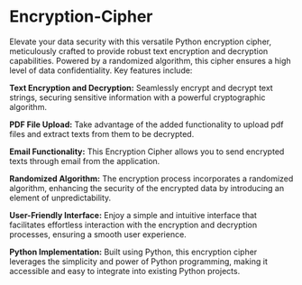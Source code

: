 # Encryption-Cipher
Elevate your data security with this versatile Python encryption cipher, meticulously crafted to provide robust text encryption and decryption capabilities. Powered by a randomized algorithm, this cipher ensures a high level of data confidentiality. Key features include:

**Text Encryption and Decryption:** Seamlessly encrypt and decrypt text strings, securing sensitive information with a powerful cryptographic algorithm.

**PDF File Upload:** Take advantage of the added functionality to upload pdf files and extract texts from them to be decrypted.

**Email Functionality:** This Encryption Cipher allows you to send encrypted texts through email from the application.

**Randomized Algorithm:** The encryption process incorporates a randomized algorithm, enhancing the security of the encrypted data by introducing an element of unpredictability.

**User-Friendly Interface:** Enjoy a simple and intuitive interface that facilitates effortless interaction with the encryption and decryption processes, ensuring a smooth user experience.

**Python Implementation:** Built using Python, this encryption cipher leverages the simplicity and power of Python programming, making it accessible and easy to integrate into existing Python projects.
